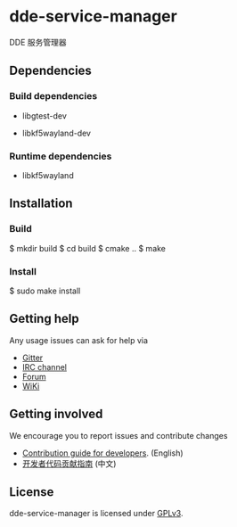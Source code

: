 # dde-service-manager
DDE 服务管理器

## Dependencies
### Build dependencies

- libgtest-dev

- libkf5wayland-dev

### Runtime dependencies

- libkf5wayland

## Installation

### Build
$ mkdir build
$ cd build
$ cmake ..
$ make

### Install

$ sudo make install

## Getting help
Any usage issues can ask for help via

* [Gitter](https://gitter.im/orgs/linuxdeepin/rooms)
* [IRC channel](https://webchat.freenode.net/?channels=deepin)
* [Forum](https://bbs.deepin.org)
* [WiKi](https://wiki.deepin.org/)

## Getting involved
We encourage you to report issues and contribute changes

* [Contribution guide for developers](https://github.com/linuxdeepin/developer-center/wiki/Contribution-Guidelines-for-Developers-en). (English)
* [开发者代码贡献指南](https://github.com/linuxdeepin/developer-center/wiki/Contribution-Guidelines-for-Developers) (中文)

## License
dde-service-manager is licensed under [GPLv3](LICENSE).
